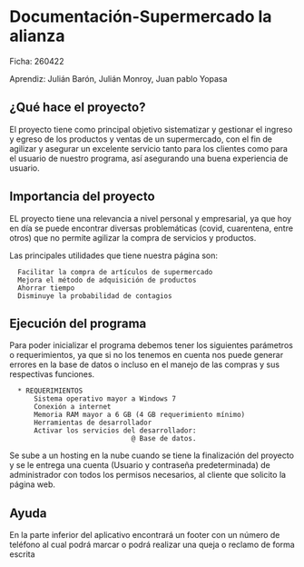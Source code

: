 # Documentación-Supermercado la alianza
Ficha: 260422

Aprendiz: Julián Barón, Julián Monroy, Juan pablo Yopasa

## ¿Qué hace el proyecto?
El proyecto tiene como principal objetivo sistematizar y gestionar el ingreso y egreso de los productos y ventas de un supermercado, con el fin de agilizar y asegurar un excelente servicio tanto para los clientes como para el usuario de nuestro programa, así asegurando una buena experiencia de usuario.

## Importancia del proyecto
EL proyecto tiene una relevancia a nivel personal y empresarial, ya que hoy en día se puede encontrar diversas problemáticas (covid, cuarentena, entre otros) que no permite agilizar la compra de servicios y productos.

Las principales utilidades que tiene nuestra página son:

      Facilitar la compra de artículos de supermercado
      Mejora el método de adquisición de productos
      Ahorrar tiempo
      Disminuye la probabilidad de contagios

## Ejecución del programa
Para poder inicializar el programa debemos tener los siguientes parámetros o requerimientos, ya que si no los tenemos en cuenta nos puede generar errores en la base de datos o incluso en el manejo de las compras y sus respectivas funciones.

      * REQUERIMIENTOS
          Sistema operativo mayor a Windows 7
          Conexión a internet
          Memoria RAM mayor a 6 GB (4 GB requerimiento mínimo)
          Herramientas de desarrollador
          Activar los servicios del desarrollador:
                                  @ Base de datos.

Se sube a un hosting en la nube cuando se tiene la finalización del proyecto y se le entrega una cuenta (Usuario y contraseña predeterminada) de administrador con todos los permisos necesarios, al cliente que solicito la página web.

## Ayuda

En la parte inferior del aplicativo encontrará un footer con un número de teléfono al cual podrá marcar o podrá realizar una queja o reclamo de forma escrita